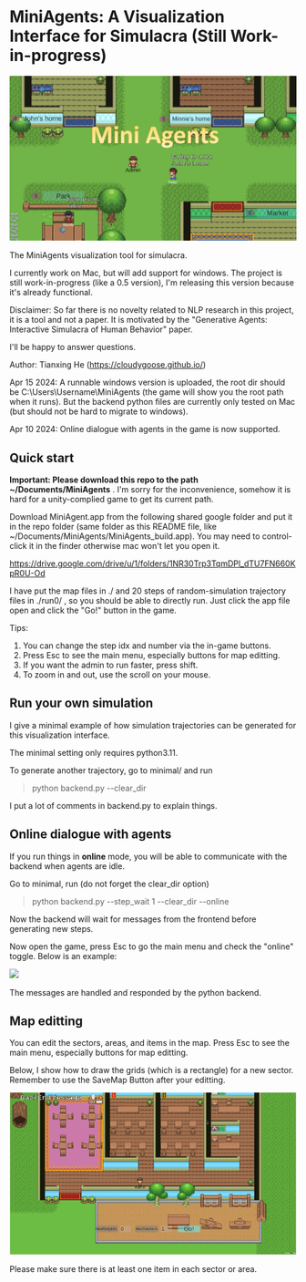 # MiniAgents: A Visualization Interface for Simulacra (Still Work-in-progress)

<img src="./figs/title.jpg" width="600">

The MiniAgents visualization tool for simulacra.

I currently work on Mac, but will add support for windows. The project is still work-in-progress (like a 0.5 version), I'm releasing this version because it's already functional.

Disclaimer: So far there is no novelty related to NLP research in this project, it is a tool and not a paper. It is motivated by the "Generative Agents: Interactive Simulacra of Human Behavior" paper.

I'll be happy to answer questions.

Author: Tianxing He (https://cloudygoose.github.io/)

Apr 15 2024: A runnable windows version is uploaded, the root dir should be C:\Users\Username\MiniAgents (the game will show you the root path when it runs). But the backend python files are currently only tested on Mac (but should not be hard to migrate to windows).

Apr 10 2024: Online dialogue with agents in the game is now supported.

## Quick start

**Important: Please download this repo to the path ~/Documents/MiniAgents** . I'm sorry for the inconvenience, somehow it is hard for a unity-complied game to get its current path.

Download MiniAgent.app from the following shared google folder and put it in the repo folder (same folder as this README file, like ~/Documents/MiniAgents/MiniAgents_build.app). You may need to control-click it in the finder otherwise mac won't let you open it.

https://drive.google.com/drive/u/1/folders/1NR30Trp3TqmDPl_dTU7FN660KpR0U-Od

I have put the map files in ./ and 20 steps of random-simulation trajectory files in ./run0/ , so you should be able to directly run. Just click the app file open and click the "Go!" button in the game.

Tips:

1. You can change the step idx and number via the in-game buttons.
2. Press Esc to see the main menu, especially buttons for map editting.
3. If you want the admin to run faster, press shift.
4. To zoom in and out, use the scroll on your mouse.

## Run your own simulation

I give a minimal example of how simulation trajectories can be generated for this visualization interface.

The minimal setting only requires python3.11.

To generate another trajectory, go to minimal/ and run

> python backend.py --clear_dir

I put a lot of comments in backend.py to explain things. 

## Online dialogue with agents

If you run things in **online** mode, you will be able to communicate with the backend when agents are idle.

Go to minimal, run (do not forget the clear_dir option)

>python backend.py --step_wait 1 --clear_dir --online

Now the backend will wait for messages from the frontend before generating new steps.

Now open the game, press Esc to go the main menu and check the "online" toggle. Below is an example:

<img src="./figs/agentdialogue.gif" width="600">

The messages are handled and responded by the python backend.

## Map editting

You can edit the sectors, areas, and items in the map. Press Esc to see the main menu, especially buttons for map editting.

Below, I show how to draw the grids (which is a rectangle) for a new sector. Remember to use the SaveMap Button after your editting.

<img src="./figs/mapeditting.gif" width="600">

Please make sure there is at least one item in each sector or area.

